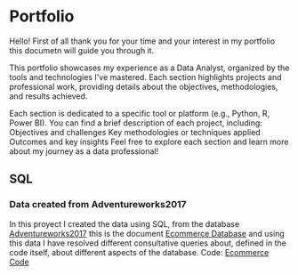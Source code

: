 # Portfolio

Hello! First of all thank you for your time and your interest in my portfolio this documetn will guide you through it.

This portfolio showcases my experience as a Data Analyst, organized by the tools and technologies I've mastered. Each section highlights projects and professional work, providing details about the objectives, methodologies, and results achieved.

Each section is dedicated to a specific tool or platform (e.g., Python, R, Power BI).
You can find a brief description of each project, including:
Objectives and challenges
Key methodologies or techniques applied
Outcomes and key insights
Feel free to explore each section and learn more about my journey as a data professional!

## SQL

### Data created from Adventureworks2017

In this proyect I created the data using SQL, from the database  [Adventureworks2017](https://learn.microsoft.com/en-us/sql/samples/adventureworks-install-configure?view=sql-server-ver16&tabs=ssms)  this is the  document [Ecommerce Database](https://github.com/ManuSexto/Portfolio-Projects/blob/main/SQL/Database%20ECommerce.sql)  and using this data I have resolved different consultative queries about, defined in the code itself, about different aspects of the database.
Code: [Ecommerce Code](https://github.com/ManuSexto/Portfolio-Projects/blob/main/SQL/Code_Ecommerce.sql)



